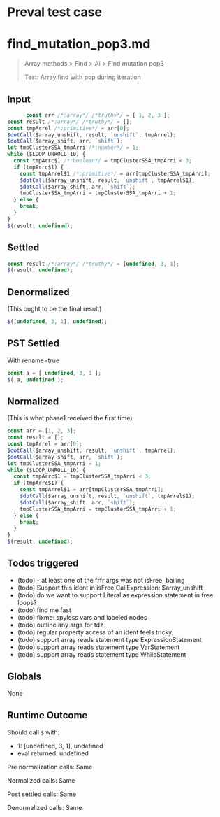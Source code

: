# Preval test case

# find_mutation_pop3.md

> Array methods > Find > Ai > Find mutation pop3
>
> Test: Array.find with pop during iteration

## Input

`````js filename=intro
      const arr /*:array*/ /*truthy*/ = [ 1, 2, 3 ];
const result /*:array*/ /*truthy*/ = [];
const tmpArrel /*:primitive*/ = arr[0];
$dotCall($array_unshift, result, `unshift`, tmpArrel);
$dotCall($array_shift, arr, `shift`);
let tmpClusterSSA_tmpArri /*:number*/ = 1;
while ($LOOP_UNROLL_10) {
  const tmpArrc$1 /*:boolean*/ = tmpClusterSSA_tmpArri < 3;
  if (tmpArrc$1) {
    const tmpArrel$1 /*:primitive*/ = arr[tmpClusterSSA_tmpArri];
    $dotCall($array_unshift, result, `unshift`, tmpArrel$1);
    $dotCall($array_shift, arr, `shift`);
    tmpClusterSSA_tmpArri = tmpClusterSSA_tmpArri + 1;
  } else {
    break;
  }
}
$(result, undefined);
`````


## Settled


`````js filename=intro
const result /*:array*/ /*truthy*/ = [undefined, 3, 1];
$(result, undefined);
`````


## Denormalized
(This ought to be the final result)

`````js filename=intro
$([undefined, 3, 1], undefined);
`````


## PST Settled
With rename=true

`````js filename=intro
const a = [ undefined, 3, 1 ];
$( a, undefined );
`````


## Normalized
(This is what phase1 received the first time)

`````js filename=intro
const arr = [1, 2, 3];
const result = [];
const tmpArrel = arr[0];
$dotCall($array_unshift, result, `unshift`, tmpArrel);
$dotCall($array_shift, arr, `shift`);
let tmpClusterSSA_tmpArri = 1;
while ($LOOP_UNROLL_10) {
  const tmpArrc$1 = tmpClusterSSA_tmpArri < 3;
  if (tmpArrc$1) {
    const tmpArrel$1 = arr[tmpClusterSSA_tmpArri];
    $dotCall($array_unshift, result, `unshift`, tmpArrel$1);
    $dotCall($array_shift, arr, `shift`);
    tmpClusterSSA_tmpArri = tmpClusterSSA_tmpArri + 1;
  } else {
    break;
  }
}
$(result, undefined);
`````


## Todos triggered


- (todo) - at least one of the frfr args was not isFree, bailing
- (todo) Support this ident in isFree CallExpression: $array_unshift
- (todo) do we want to support Literal as expression statement in free loops?
- (todo) find me fast
- (todo) fixme: spyless vars and labeled nodes
- (todo) outline any args for tdz
- (todo) regular property access of an ident feels tricky;
- (todo) support array reads statement type ExpressionStatement
- (todo) support array reads statement type VarStatement
- (todo) support array reads statement type WhileStatement


## Globals


None


## Runtime Outcome


Should call `$` with:
 - 1: [undefined, 3, 1], undefined
 - eval returned: undefined

Pre normalization calls: Same

Normalized calls: Same

Post settled calls: Same

Denormalized calls: Same
